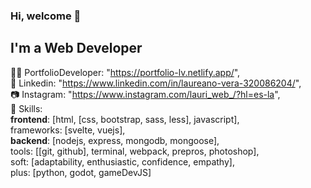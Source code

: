 ### Hi, welcome 👋
## I'm a Web Developer

  🐱‍💻 PortfolioDeveloper: "https://portfolio-lv.netlify.app/",  
  👔 Linkedin: "https://www.linkedin.com/in/laureano-vera-320086204/",  
  📷 Instagram: "https://www.instagram.com/lauri_web_/?hl=es-la",  
  📘 Skills:   
**frontend**: [html, [css, bootstrap, sass, less], javascript],    
frameworks: [svelte, vuejs],    
**backend**: [nodejs, express, mongodb, mongoose],  
tools: [[git, github], terminal, webpack, prepros, photoshop],  
soft: [adaptability, enthusiastic, confidence, empathy],  
plus: [python, godot, gameDevJS]  
  
